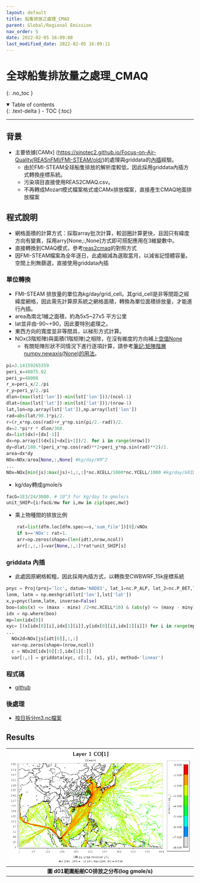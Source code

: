 ```yaml
---
layout: default
title: 船隻排放之處理_CMAQ
parent: Global/Regional Emission
nav_order: 5
date: 2022-02-05 16:09:08
last_modified_date: 2022-02-05 16:09:11
---
```


# 全球船隻排放量之處理_CMAQ
{: .no_toc }

<details open markdown="block">
  <summary>
    Table of contents
  </summary>
  {: .text-delta }
- TOC
{:toc}
</details>

---

## 背景
- 主要依據[CAMx] (https://sinotec2.github.io/Focus-on-Air-Quality/REASnFMI/FMI-STEAM/old/)的處理與griddata的[內插](https://sinotec2.github.io/Focus-on-Air-Quality/GridModels/LAND/Soils/#nasa-gldas)經驗。
  - 由於FMI-STEAM全球船隻排放的解析度較低，因此採用griddata內插方式轉換座標系統。
  - 污染項目直接使用REAS2CMAQ.csv。
  - 不再轉成Mozart模式檔案格式或CAMx排放檔案，直接產生CMAQ地面排放檔案


## 程式說明
- 網格面積的計算方式：採取array批次計算，較迴圈計算更快，且因只有緯度方向有變異，採用arry[None,:,None]方式即可搭配應用在3維變數中。
- 直接轉換到CMAQ模式，參考[reas2cmaq](https://sinotec2.github.io/Focus-on-Air-Quality/REASnFMI/REAS/reas2cmaq/)的對照方式
- 因FMI-STEAM檔案為全年逐日，此處縮減為選取當月，以減省記憶體容量。空間上則無篩選，直接使用griddata內插

### 單位轉換
- FMI-STEAM 排放量的單位為kg/day/grid_cell。其grid_cell是非等間距之經緯度網格，因此需先計算原系統之網格面積，轉換為單位面積排放量，才能進行內插。
- area為南北1維之面積，約為5x5~27x5 平方公里
- lat並非由-90~+90，因此要特別處理之。
- 東西方向的寬度並非等間具，以梯形方式計算。
- NOx(3階矩陣)與面積(1階矩陣)之相除，在沒有維度的方向補上[空值None](https://www.796t.com/post/ZWNndnc=.html)
  - 有關矩陣形狀不同情況下進行逐項計算，請參考[筆記:矩陣階層numpy.newaxis(None)的用法](https://sinotec2.github.io/Focus-on-Air-Quality/utilities/netCDF/MatrixRankNone/)。

```python
pi=3.14159265359
peri_x=40075.02
peri_y=40008
r_x=peri_x/2./pi
r_y=peri_y/2./pi
dlon=(max(lst['lon'])-min(lst['lon']))/(ncol-1)
dlat=(max(lst['lat'])-min(lst['lat']))/(nrow-1)
lat,lon=np.array(lst['lat']),np.array(lst['lon'])
rad=abs(lat/90.)*pi/2.
r=(r_x*np.cos(rad)+r_y*np.sin(pi/2.-rad))/2.
dx=2.*pi*r * dlon/360.
dx=list(dx)+[dx[-1]]
dx=np.array([(dx[i]+dx[i+1])/2. for i in range(nrow)])  
dy=dlat/180.*(peri_x*np.cos(rad)**2+peri_y*np.sin(rad)**2)/2.
area=dx*dy
NOx=NOx/area[None,:,None] #kg/day/KM^2
...
NOx=NOx[min(js):max(js)+1,:,:]*nc.XCELL/1000*nc.YCELL/1000 #kg/day/GRID-CELL
```
- kg/day轉成gmole/s

```python
facG=1E3/24/3600. # 10^3 for kg/day to gmole/s
unit_SHIP={i:facG/mw for i,mw in zip(spec,mw)}
```
- 乘上物種間的排放比例
```python
    rat=list(dfm.loc[dfm.spec==s,'sum_file'])[0]/vNOx
    if s=='NOx': rat=1.
    arr=np.zeros(shape=(len(idt),nrow,ncol))
    arr[:,:,:]=var[None,:,:]*rat*unit_SHIP[s]
```    

### griddata 內插
- 此處因原網格較粗，因此採用內插方式，以轉換至CWBWRF_15k座標系統

```python
pnyc = Proj(proj='lcc', datum='NAD83', lat_1=nc.P_ALP, lat_2=nc.P_BET,lat_0=nc.YCENT, lon_0=nc.XCENT, x_0=0, y_0=0.0)
lonm, latm = np.meshgrid(lst['lon'],lst['lat'])
x,y=pnyc(lonm,latm, inverse=False)
boo=(abs(x) <= (maxx - minx) /2+nc.XCELL*10) & (abs(y) <= (maxy - miny) /2+nc.YCELL*10)
idx = np.where(boo)
mp=len(idx[0])
xyc= [(x[idx[0][i],idx[1][i]],y[idx[0][i],idx[1][i]]) for i in range(mp)]
...
  NOx2d=NOx[js[idt[0]],:,:]
  var=np.zeros(shape=(nrow,ncol))
  c = NOx2d[idx[0][:],idx[1][:]]
  var[:,:] = griddata(xyc, c[:], (x1, y1), method='linear')
```

### 程式碼
- [github](https://github.com/sinotec2/cmaq_relatives/blob/master/emis/ship2cmaq.py)

### 後處理
- [按日拆分m3.nc檔案](https://sinotec2.github.io/Focus-on-Air-Quality/utilities/netCDF/brk_day/#brk_day2cs腳本程式)

## Results

| ![ship_co.PNG](https://github.com/sinotec2/Focus-on-Air-Quality/raw/main/assets/images/ship_co.PNG) |
|:--:|
| <b>圖 d01範圍船舶CO排放之分布(log gmole/s)</b>|  



